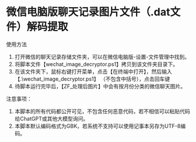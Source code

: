 # 微信电脑版聊天记录图片文件（.dat文件）解码提取

使用方法

1. 打开微信的聊天记录存储文件夹，可以在微信电脑版-设置-文件管理中找到。
2. 将脚本文件【wechat_image_decryptor.ps1】拷贝到该文件夹目录下。
3. 在该文件夹下，鼠标右键打开菜单，点击【在终端中打开】，然后输入 【.\wechat_image_decryptor.ps1】 （不包含中括号），点击回车键
4. 待脚本运行完毕后，【ZF_处理后图片】中会有按月份分类的微信聊天图片。

注意事项：

1. 本脚本的所有代码都公开可见，不包含任何恶意代码，若不相信可以粘贴代码给ChatGPT或其他大模型询问。
2. 本脚本默认编码格式为GBK，若系统不支持可以使用记事本另存为UTF-8编码。
